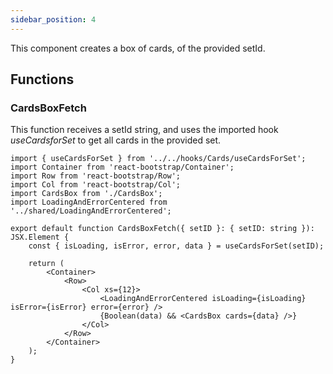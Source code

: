 ```yaml
---
sidebar_position: 4
---
```


This component creates a box of cards, of the provided setId.

## Functions

### CardsBoxFetch

This function receives a setId string, and uses the imported hook _useCardsforSet_ to get all cards in the provided set.

```tsx
import { useCardsForSet } from '../../hooks/Cards/useCardsForSet';
import Container from 'react-bootstrap/Container';
import Row from 'react-bootstrap/Row';
import Col from 'react-bootstrap/Col';
import CardsBox from './CardsBox';
import LoadingAndErrorCentered from '../shared/LoadingAndErrorCentered';

export default function CardsBoxFetch({ setID }: { setID: string }): JSX.Element {
    const { isLoading, isError, error, data } = useCardsForSet(setID);

    return (
        <Container>
            <Row>
                <Col xs={12}>
                    <LoadingAndErrorCentered isLoading={isLoading} isError={isError} error={error} />
                    {Boolean(data) && <CardsBox cards={data} />}
                </Col>
            </Row>
        </Container>
    );
}
```